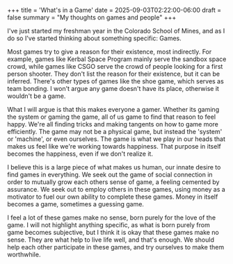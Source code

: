 +++
title = 'What\'s in a Game'
date = 2025-09-03T02:22:00-06:00
draft = false
summary = "My thoughts on games and people"
+++

I've just started my freshman year in the Colorado School of Mines, and as I do so I've started thinking about something specific: Games.

Most games try to give a reason for their existence, most indirectly. For example, games like Kerbal Space Program mainly serve the sandbox space crowd, while games like CSGO serve the crowd of people looking for a first person shooter. They don't list the reason for their existence, but it can be inferred. There's other types of games like the shoe game, which serves as team bonding. I won't argue any game doesn't have its place, otherwise it wouldn't be a game.

What I will argue is that this makes everyone a gamer. Whether its gaming the system or gaming the game, all of us game to find that reason to feel happy. We're all finding tricks and making tangents on how to game more efficiently. The game may not be a physical game, but instead the 'system' or 'machine', or even ourselves. The game is what we play in our heads that makes us feel like we're working towards happiness. That purpose in itself becomes the happiness, even if we don't realize it.

I believe this is a large piece of what makes us human, our innate desire to find games in everything. We seek out the game of social connection in order to mutually grow each others sense of game, a feeling cemented by assurance. We seek out to employ others in these games, using money as a motivator to fuel our own ability to complete these games. Money in itself becomes a game, sometimes a guessing game.

I feel a lot of these games make no sense, born purely for the love of the game. I will not highlight anything specific, as what is born purely from game becomes subjective, but I think it is okay that these games make no sense. They are what help to live life well, and that's enough. We should help each other participate in these games, and try ourselves to make them worthwhile.
